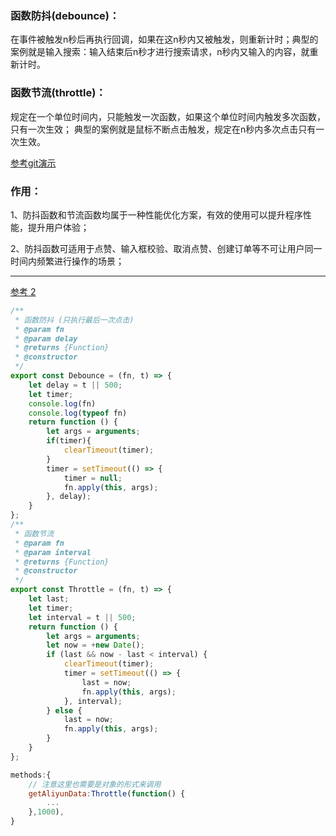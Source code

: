 ### 函数防抖(debounce)：

在事件被触发n秒后再执行回调，如果在这n秒内又被触发，则重新计时；典型的案例就是输入搜索：输入结束后n秒才进行搜索请求，n秒内又输入的内容，就重新计时。

### 函数节流(throttle)：

规定在一个单位时间内，只能触发一次函数，如果这个单位时间内触发多次函数，只有一次生效； 典型的案例就是鼠标不断点击触发，规定在n秒内多次点击只有一次生效。

[参考git演示](https://www.cnblogs.com/yalong/p/10556665.html)

### 作用：

1、防抖函数和节流函数均属于一种性能优化方案，有效的使用可以提升程序性能，提升用户体验；

2、防抖函数可适用于点赞、输入框校验、取消点赞、创建订单等不可让用户同一时间内频繁进行操作的场景；

---

[参考 2](https://blog.csdn.net/qq_34764577/article/details/82952368)

```js
/**
 * 函数防抖 (只执行最后一次点击)
 * @param fn
 * @param delay
 * @returns {Function}
 * @constructor
 */
export const Debounce = (fn, t) => {
    let delay = t || 500;
    let timer;
    console.log(fn)
    console.log(typeof fn)
    return function () {
        let args = arguments;
        if(timer){
            clearTimeout(timer);
        }
        timer = setTimeout(() => {
            timer = null;
            fn.apply(this, args);
        }, delay);
    }
};
/**
 * 函数节流
 * @param fn
 * @param interval
 * @returns {Function}
 * @constructor
 */
export const Throttle = (fn, t) => {
    let last;
    let timer;
    let interval = t || 500;
    return function () {
        let args = arguments;
        let now = +new Date();
        if (last && now - last < interval) {
            clearTimeout(timer);
            timer = setTimeout(() => {
                last = now;
                fn.apply(this, args);
            }, interval);
        } else {
            last = now;
            fn.apply(this, args);
        }
    }
};

methods:{
    // 注意这里也需要是对象的形式来调用
	getAliyunData:Throttle(function() {
	    ...
	},1000),
}
```
